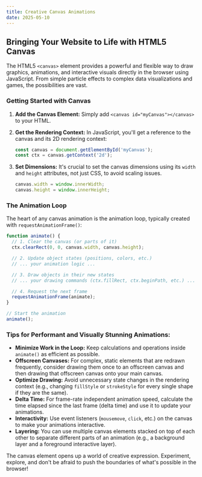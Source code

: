 ```yaml
---
title: Creative Canvas Animations
date: 2025-05-10
---
```


## Bringing Your Website to Life with HTML5 Canvas

The HTML5 `<canvas>` element provides a powerful and flexible way to draw graphics, animations, and interactive visuals directly in the browser using JavaScript. From simple particle effects to complex data visualizations and games, the possibilities are vast.

### Getting Started with Canvas

1.  **Add the Canvas Element:**
    Simply add `<canvas id="myCanvas"></canvas>` to your HTML.

2.  **Get the Rendering Context:**
    In JavaScript, you'll get a reference to the canvas and its 2D rendering context:
    ```javascript
    const canvas = document.getElementById('myCanvas');
    const ctx = canvas.getContext('2d');
    ```

3.  **Set Dimensions:**
    It's crucial to set the canvas dimensions using its `width` and `height` attributes, not just CSS, to avoid scaling issues.
    ```javascript
    canvas.width = window.innerWidth;
    canvas.height = window.innerHeight;
    ```

### The Animation Loop

The heart of any canvas animation is the animation loop, typically created with `requestAnimationFrame()`:

```javascript
function animate() {
  // 1. Clear the canvas (or parts of it)
  ctx.clearRect(0, 0, canvas.width, canvas.height);

  // 2. Update object states (positions, colors, etc.)
  // ... your animation logic ...

  // 3. Draw objects in their new states
  // ... your drawing commands (ctx.fillRect, ctx.beginPath, etc.) ...

  // 4. Request the next frame
  requestAnimationFrame(animate);
}

// Start the animation
animate();
```

### Tips for Performant and Visually Stunning Animations:

*   **Minimize Work in the Loop:** Keep calculations and operations inside `animate()` as efficient as possible.
*   **Offscreen Canvases:** For complex, static elements that are redrawn frequently, consider drawing them once to an offscreen canvas and then drawing that offscreen canvas onto your main canvas.
*   **Optimize Drawing:** Avoid unnecessary state changes in the rendering context (e.g., changing `fillStyle` or `strokeStyle` for every single shape if they are the same).
*   **Delta Time:** For frame-rate independent animation speed, calculate the time elapsed since the last frame (delta time) and use it to update your animations.
*   **Interactivity:** Use event listeners (`mousemove`, `click`, etc.) on the canvas to make your animations interactive.
*   **Layering:** You can use multiple canvas elements stacked on top of each other to separate different parts of an animation (e.g., a background layer and a foreground interactive layer).

The canvas element opens up a world of creative expression. Experiment, explore, and don't be afraid to push the boundaries of what's possible in the browser! 